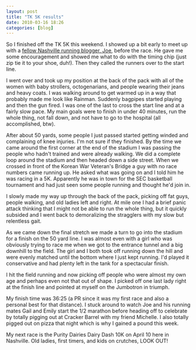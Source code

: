 ```yaml
---
layout: post
title: "TK 5K results"
date: 2010-03-16 18:26
categories: [blog]
---
```

So I finished off the TK 5K this weekend. I showed up a bit early to meet up with a [fellow Nashville running blogger, Joe](http://www.backofthepackrunning.com/), before the race. He gave me some encouragement and showed me what to do with the timing chip (just zip tie it to your shoe, duh!). Then they called the runners over to the start line.

I went over and took up my position at the back of the pack with all of the women with baby strollers, octogenarians, and people wearing their jeans and heavy coats. I was walking around to get warmed up in a way that probably made me look like Rainman. Suddenly bagpipes started playing and then the gun fired. I was one of the last to cross the start line and at a fairly slow pace. My main goals were to finish in under 40 minutes, run the whole thing, not fall down, and not have to go to the hospital (all accomplished, btw).

After about 50 yards, some people I just passed started getting winded and complaining of knee injuries. I'm not sure if they finished. By the time we came around the first corner at the end of the stadium I was passing the people who hadn't trained and were already walking. We did a complete loop around the stadium and then headed down a side street. When we crossed in front of the Korean War Veteran's Bridge a guy with no race numbers came running up. He asked what was going on and I told him he was racing in a 5K. Apparently he was in town for the SEC basketball tournament and had just seen some people running and thought he'd join in.

I slowly made my way up through the back of the pack, picking off fat guys, people walking, and old ladies left and right. At mile one I had a brief panic attack thinking that I might not be able to run the whole thing, but it quickly subsided and I went back to demoralizing the stragglers with my slow but relentless gait.

As we came down the final stretch we made a turn to go into the stadium for a finish on the 50 yard line. I was almost even with a girl who was obviously trying to race me when we got to the entrance tunnel and a big downhill to the field. The girl and I both took off running down the hill and were evenly matched until the bottom where I just kept running. I'd played it conservative and had plenty left in the tank for a spectacular finish.

I hit the field running and now picking off people who were almost my own age and perhaps even not that out of shape. I picked off one last lady right at the finish line and pointed at myself on the Jumbotron in triumph.

My finish time was 36:25 (a PR since it was my first race and also a personal best for that distance). I stuck around to watch Joe and his running mates Gail and Emily start the 1/2 marathon before heading off to celebrate by totally pigging out at Cracker Barrel with my friend Michelle. I also totally pigged out on pizza that night which is why I gained a pound this week.

My next race is the Purity Dairies Dairy Dash 10K on April 10 here in Nashville. Old ladies, first timers, and kids on crutches, LOOK OUT!
